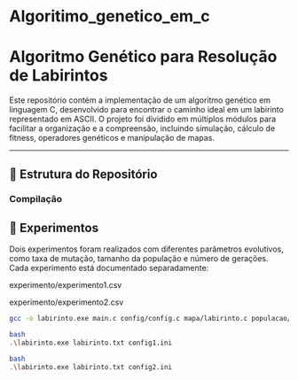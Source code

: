 # Algoritimo_genetico_em_c
# Algoritmo Genético para Resolução de Labirintos

Este repositório contém a implementação de um algoritmo genético em linguagem C, desenvolvido para encontrar o caminho ideal em um labirinto representado em ASCII. O projeto foi dividido em múltiplos módulos para facilitar a organização e a compreensão, incluindo simulação, cálculo de fitness, operadores genéticos e manipulação de mapas.

---

## 📁 Estrutura do Repositório

### Compilação

## 🧪 Experimentos
Dois experimentos foram realizados com diferentes parâmetros evolutivos, como taxa de mutação, tamanho da população e número de gerações. Cada experimento está documentado separadamente:

experimento/experimento1.csv

experimento/experimento2.csv

```bash
gcc -o labirinto.exe main.c config/config.c mapa/labirinto.c populacao/populacao.c populacao/individuo.c genetico/genetico.c

bash
.\labirinto.exe labirinto.txt config1.ini

bash
.\labirinto.exe labirinto.txt config2.ini



